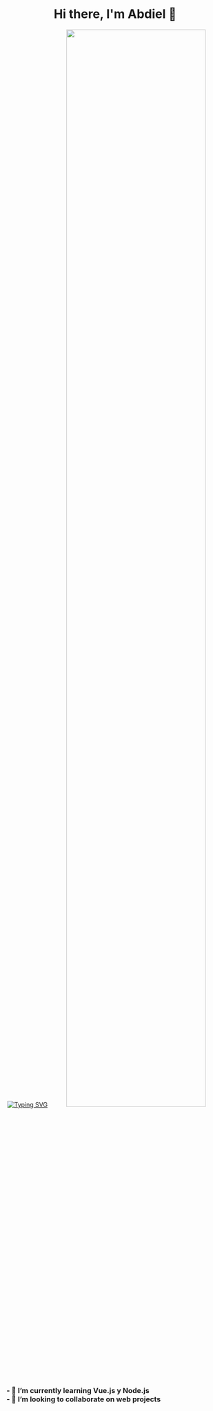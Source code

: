 <div align="center">
<h1>Hi there, I'm Abdiel 👋</h1>
  <a href="https://git.io/typing-svg"><img src="https://readme-typing-svg.demolab.com/?font=Roboto&weight=900&duration=2500&pause=1000&color=f60b0b&center=true&vCenter=true&width=500&lines=Student+of+Informatic+Engeneer+%F0%9F%94%A5" alt="Typing SVG" /></a>

  
<img width="80%" src="https://th.bing.com/th/id/R.ad16e4050037eccb21259c0d8a62639f?rik=Np5AA66TlSBoxg&pid=ImgRaw&r=0">
</div>

<h3>
- 🌱 I’m currently learning Vue.js y Node.js<br>
- 👯 I’m looking to collaborate on web projects<br>

</h3>
<!--
**Erick0330/Erick0330** is a ✨ _special_ ✨ repository because its `README.md` (this file) appears on your GitHub profile.
Here are some ideas to get you started:
- 🔭 I’m currently working on ...
- 📫 How to reach me
- 🤔 I’m looking for help with ...
- 💬 Ask me about ...
- 📫 How to reach me: ...
- 😄 Pronouns: ...
- ⚡ Fun fact: ...
-->
